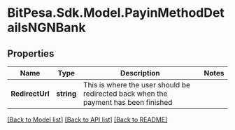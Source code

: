 
# BitPesa.Sdk.Model.PayinMethodDetailsNGNBank

## Properties

Name | Type | Description | Notes
------------ | ------------- | ------------- | -------------
**RedirectUrl** | **string** | This is where the user should be redirected back when the payment has been finished | 

[[Back to Model list]](../README.md#documentation-for-models)
[[Back to API list]](../README.md#documentation-for-api-endpoints)
[[Back to README]](../README.md)

